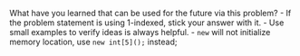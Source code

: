 What have you learned that can be used for the future via this problem?
    - If the problem statement is using 1-indexed, stick your answer with it.
    - Use small examples to verify ideas is always helpful.
    - `new` will not initialize memory location, use `new int[5]();` instead;
